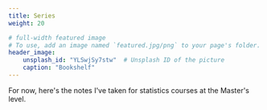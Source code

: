 ```yaml
---
title: Series
weight: 20

# full-width featured image
# To use, add an image named `featured.jpg/png` to your page's folder.
header_image:
    unsplash_id: "YLSwjSy7stw"  # Unsplash ID of the picture
    caption: "Bookshelf"
---
```


For now, here's the notes I've taken for statistics courses at the Master's level.

